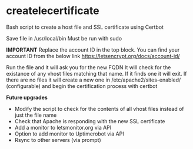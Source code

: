 # createlecertificate
Bash script to create a host file and SSL certificate using Certbot

Save file in /usr/local/bin
Must be run with sudo

**IMPORTANT**
Replace the account ID in the top block. You can find your account ID from the below link
https://letsencrypt.org/docs/account-id/

Run the file and it will ask you for the new FQDN
It will check for the existance of any vhost files matching that name. If it finds one it will exit.
If there are no files it will create a new one in /etc/apache2/sites-enabled/ (configurable) and begin the certification process with certbot

**Future upgrades**
- Modify the script to check for the contents of all vhost files instead of just the file name
- Check that Apache is responding with the new SSL certificate
- Add a monitor to letsmonitor.org via API
- Option to add monitor to Uptimerobot via API
- Rsync to other servers (via prompt)

